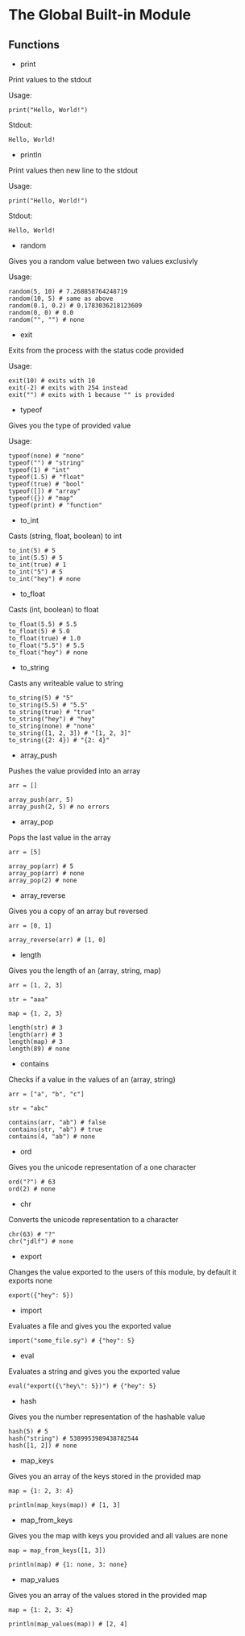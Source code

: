 # The Global Built-in Module

## Functions

- print

Print values to the stdout

Usage:

```
print("Hello, World!")
```

Stdout:

```
Hello, World!
```

- println

Print values then new line to the stdout

Usage:

```
print("Hello, World!")
```

Stdout:

```
Hello, World!

```

- random

Gives you a random value between two values exclusivly

Usage:

```
random(5, 10) # 7.268858764248719
random(10, 5) # same as above
random(0.1, 0.2) # 0.1783036218123609
random(0, 0) # 0.0
random("", "") # none
```

- exit

Exits from the process with the status code provided

Usage:

```
exit(10) # exits with 10
exit(-2) # exits with 254 instead
exit("") # exits with 1 because "" is provided
```

- typeof

Gives you the type of provided value

Usage:

```
typeof(none) # "none"
typeof("") # "string"
typeof(1) # "int"
typeof(1.5) # "float"
typeof(true) # "bool"
typeof([]) # "array"
typeof({}) # "map"
typeof(print) # "function"
```

- to_int

Casts (string, float, boolean) to int

```
to_int(5) # 5
to_int(5.5) # 5
to_int(true) # 1
to_int("5") # 5
to_int("hey") # none
```

- to_float

Casts (int, boolean) to float

```
to_float(5.5) # 5.5
to_float(5) # 5.0
to_float(true) # 1.0
to_float("5.5") # 5.5
to_float("hey") # none
```

- to_string

Casts any writeable value to string

```
to_string(5) # "5"
to_string(5.5) # "5.5"
to_string(true) # "true"
to_string("hey") # "hey"
to_string(none) # "none"
to_string([1, 2, 3]) # "[1, 2, 3]"
to_string({2: 4}) # "{2: 4}"
```

- array_push

Pushes the value provided into an array

```
arr = []

array_push(arr, 5)
array_push(2, 5) # no errors
```

- array_pop

Pops the last value in the array

```
arr = [5]

array_pop(arr) # 5
array_pop(arr) # none
array_pop(2) # none
```

- array_reverse

Gives you a copy of an array but reversed

```
arr = [0, 1]

array_reverse(arr) # [1, 0]
```

- length

Gives you the length of an (array, string, map)

```
arr = [1, 2, 3]

str = "aaa"

map = {1, 2, 3}

length(str) # 3
length(arr) # 3
length(map) # 3
length(89) # none
```

- contains

Checks if a value in the values of an (array, string)

```
arr = ["a", "b", "c"]

str = "abc"

contains(arr, "ab") # false
contains(str, "ab") # true
contains(4, "ab") # none
```

- ord

Gives you the unicode representation of a one character

```
ord("?") # 63
ord(2) # none
```

- chr

Converts the unicode representation to a character

```
chr(63) # "?"
chr("jdlf") # none
```

- export

Changes the value exported to the users of this module, by default it exports none

```
export({"hey": 5})
```

- import

Evaluates a file and gives you the exported value

```
import("some_file.sy") # {"hey": 5}
```

- eval

Evaluates a string and gives you the exported value

```
eval("export({\"hey\": 5})") # {"hey": 5}
```

- hash

Gives you the number representation of the hashable value

```
hash(5) # 5
hash("string") # 5389953989438782544
hash([1, 2]) # none
```

- map_keys

Gives you an array of the keys stored in the provided map

```
map = {1: 2, 3: 4}

println(map_keys(map)) # [1, 3]
```

- map_from_keys

Gives you the map with keys you provided and all values are none

```
map = map_from_keys([1, 3])

println(map) # {1: none, 3: none}
```

- map_values

Gives you an array of the values stored in the provided map

```
map = {1: 2, 3: 4}

println(map_values(map)) # [2, 4]
```
